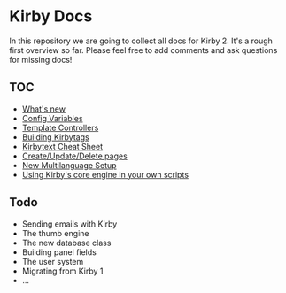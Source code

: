 # Kirby Docs

In this repository we are going to collect all docs for Kirby 2. It's a rough first overview so far. Please feel free to add comments and ask questions for missing docs! 

## TOC

- [What's new](whats-new.md)
- [Config Variables](configvariables.md)
- [Template Controllers](controllers.md)
- [Building Kirbytags](kirbytags.md)
- [Kirbytext Cheat Sheet](kirbytext.md)
- [Create/Update/Delete pages](crud.md)
- [New Multilanguage Setup](multilang.md)
- [Using Kirby's core engine in your own scripts](standalone-core-engine.md)

## Todo

- Sending emails with Kirby
- The thumb engine
- The new database class
- Building panel fields
- The user system
- Migrating from Kirby 1
- ...
